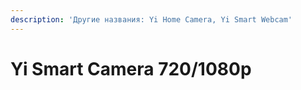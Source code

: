 ```yaml
---
description: 'Другие названия: Yi Home Camera, Yi Smart Webcam'
---
```


# Yi Smart Camera 720/1080p

